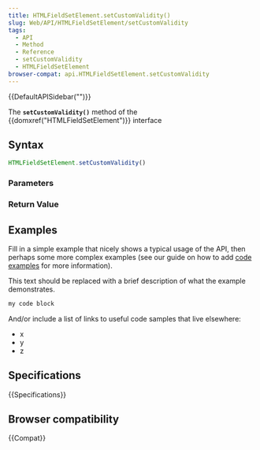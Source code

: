 ```yaml
---
title: HTMLFieldSetElement.setCustomValidity()
slug: Web/API/HTMLFieldSetElement/setCustomValidity
tags:
  - API
  - Method
  - Reference
  - setCustomValidity
  - HTMLFieldSetElement
browser-compat: api.HTMLFieldSetElement.setCustomValidity
---
```

{{DefaultAPISidebar("")}}

The **`setCustomValidity()`** method of the {{domxref("HTMLFieldSetElement")}} interface 

## Syntax

```js
HTMLFieldSetElement.setCustomValidity()
```

### Parameters



### Return Value



## Examples

Fill in a simple example that nicely shows a typical usage of the API, then perhaps some more complex examples (see our guide on how to add [code examples](/en-US/docs/MDN/Contribute/Structures/Code_examples) for more information).

This text should be replaced with a brief description of what the example demonstrates.

```js
my code block
```

And/or include a list of links to useful code samples that live elsewhere:

*   x
*   y
*   z

## Specifications

{{Specifications}}

## Browser compatibility

{{Compat}}

